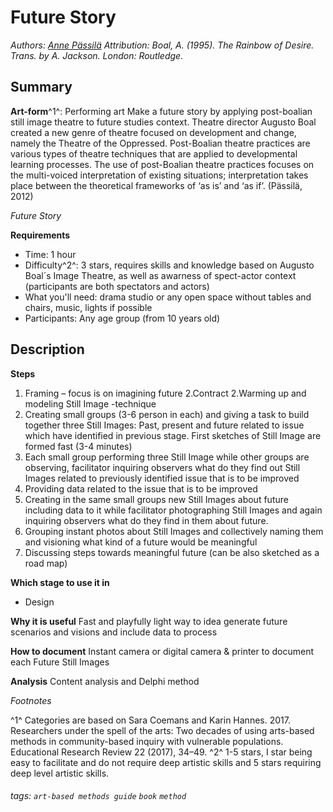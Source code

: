# Future Story
*Authors: [Anne Pässilä](https://www.linkedin.com/in/annepassila/)*
*Attribution: Boal, A. (1995). The Rainbow of Desire. Trans. by A. Jackson. London: Routledge.*

Summary
---
**Art-form**^1^: Performing art
Make a future story by applying post-boalian still image theatre to future studies context. Theatre director Augusto Boal created a new genre of theatre focused on development and change, namely the Theatre of the Oppressed. Post-Boalian theatre practices are various types of theatre techniques that are applied to developmental learning processes. The use of post-Boalian theatre practices focuses on the multi-voiced interpretation of existing situations; interpretation takes place between the theoretical frameworks of ‘as is’ and ‘as if’. (Pässilä, 2012)


*Future Story*

**Requirements**
* Time: 1 hour
* Difficulty^2^:  3 stars,  requires skills and knowledge based on Augusto Boal´s Image Theatre, as well as awarness of  spect-actor context (participants are both spectators and actors)
* What you'll need: drama studio or any open space without tables and chairs, music, lights if possible
* Participants: Any age group (from 10 years old)

Description
---

**Steps**
1. Framing – focus is on imagining future
2.Contract
2.Warming up  and modeling Still Image -technique
3. Creating small groups (3-6 person in each) and giving a task to build together  three Still Images: Past, present and future related to issue which have identified in previous stage. First sketches of Still Image are formed fast (3-4 minutes)
3. Each small group performing three Still Image  while other groups are observing, facilitator inquiring observers what do they find out Still Images related to previously identified issue that is to be improved
4. Providing data related to the issue that is to be improved
5. Creating in the same small groups new Still Images about future including data to it while facilitator photographing Still Images and again inquiring observers what do they find in them about future.
6.  Grouping instant photos about Still Images and collectively naming them and visioning what kind of a future would be meaningful
7. Discussing steps towards meaningful future (can be also sketched as a road map) 



**Which stage to use it in**
* Design

**Why it is useful**
Fast and playfully light way to idea generate future scenarios and visions and include data to process

**How to document**
Instant camera or digital camera & printer to document each Future Still Images

**Analysis**
Content analysis and Delphi method 

*Footnotes*

^1^ Categories are  based on Sara Coemans and Karin Hannes. 2017. Researchers under the spell of the arts: Two decades of using arts-based methods in community-based inquiry with vulnerable populations. Educational Research Review 22 (2017), 34–49.
^2^ 1-5 stars, I star being easy to facilitate and do not require deep artistic skills and 5 stars requiring deep level artistic skills.

###### tags: `art-based methods guide` `book` `method`